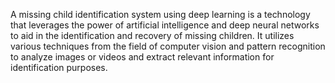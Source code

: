 A missing child identification system using deep learning is a technology that leverages the power of artificial intelligence and deep neural networks to aid in the identification and recovery of missing children. It utilizes various techniques from the field of computer vision and pattern recognition to analyze images or videos and extract relevant information for identification purposes.
